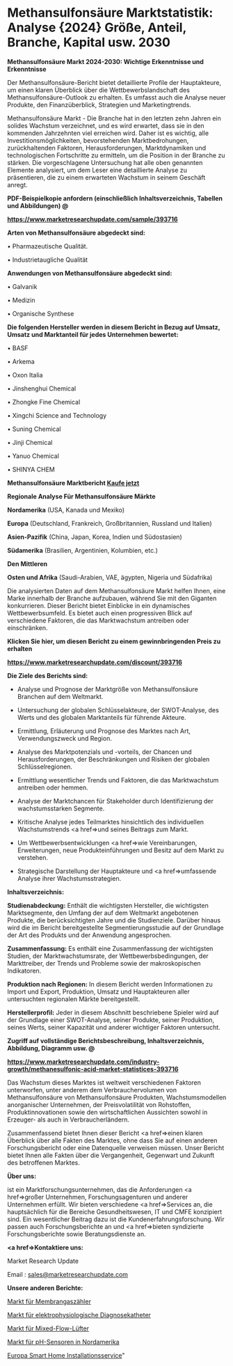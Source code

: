 # Methansulfonsäure Marktstatistik: Analyse {2024} Größe, Anteil, Branche, Kapital usw. 2030

<strong>Methansulfonsäure Markt 2024-2030: Wichtige Erkenntnisse und Erkenntnisse</strong>

Der Methansulfonsäure-Bericht bietet detaillierte Profile der Hauptakteure, um einen klaren Überblick über die Wettbewerbslandschaft des Methansulfonsäure-Outlook zu erhalten. Es umfasst auch die Analyse neuer Produkte, den Finanzüberblick, Strategien und Marketingtrends.

Methansulfonsäure Markt - Die Branche hat in den letzten zehn Jahren ein solides Wachstum verzeichnet, und es wird erwartet, dass sie in den kommenden Jahrzehnten viel erreichen wird. Daher ist es wichtig, alle Investitionsmöglichkeiten, bevorstehenden Marktbedrohungen, zurückhaltenden Faktoren, Herausforderungen, Marktdynamiken und technologischen Fortschritte zu ermitteln, um die Position in der Branche zu stärken. Die vorgeschlagene Untersuchung hat alle oben genannten Elemente analysiert, um dem Leser eine detaillierte Analyse zu präsentieren, die zu einem erwarteten Wachstum in seinem Geschäft anregt.



<strong><b>PDF-Beispielkopie anfordern (einschließlich Inhaltsverzeichnis, Tabellen und Abbildungen) @ </b></strong>

<strong><a href=https://www.marketresearchupdate.com/sample/393716>

<strong>https://www.marketresearchupdate.com/sample/393716</u></a></strong></strong>



<strong>Arten von Methansulfonsäure abgedeckt sind:</strong>

• Pharmazeutische Qualität.

• Industrietaugliche Qualität



<strong>Anwendungen von Methansulfonsäure abgedeckt sind:</strong>

• Galvanik

• Medizin

• Organische Synthese



<strong>Die folgenden Hersteller werden in diesem Bericht in Bezug auf Umsatz, Umsatz und Marktanteil für jedes Unternehmen bewertet:</strong>

• BASF

• Arkema

• Oxon Italia

• Jinshenghui Chemical

• Zhongke Fine Chemical

• Xingchi Science and Technology

• Suning Chemical

• Jinji Chemical

• Yanuo Chemical

• SHINYA CHEM



<strong>Methansulfonsäure Marktbericht <a href=https://www.marketresearchupdate.com/buynow/393716>Kaufe jetzt</a></strong>



<strong>Regionale Analyse Für Methansulfonsäure Märkte</strong>



<strong>Nordamerika</strong> (USA, Kanada und Mexiko)



<strong>Europa</strong> (Deutschland, Frankreich, Großbritannien, Russland und Italien)



<strong>Asien-Pazifik</strong> (China, Japan, Korea, Indien und Südostasien)



<strong>Südamerika</strong> (Brasilien, Argentinien, Kolumbien, etc.)



<strong>Den Mittleren</strong> 

<strong>Osten und Afrika</strong> (Saudi-Arabien, VAE, ägypten, Nigeria und Südafrika)

Die analysierten Daten auf dem Methansulfonsäure Markt helfen Ihnen, eine Marke innerhalb der Branche aufzubauen, während Sie mit den Giganten konkurrieren. Dieser Bericht bietet Einblicke in ein dynamisches Wettbewerbsumfeld. Es bietet auch einen progressiven Blick auf verschiedene Faktoren, die das Marktwachstum antreiben oder einschränken.



<strong>Klicken Sie hier, um diesen Bericht zu einem gewinnbringenden Preis zu erhalten
</strong>

<strong><a href=https://www.marketresearchupdate.com/discount/393716>https://www.marketresearchupdate.com/discount/393716</b></u></strong></a>



<strong>Die Ziele des Berichts sind:</strong>

- Analyse und Prognose der Marktgröße von Methansulfonsäure Branchen auf dem Weltmarkt.

- Untersuchung der globalen Schlüsselakteure, der SWOT-Analyse, des Werts und des globalen Marktanteils für führende Akteure.

- Ermittlung, Erläuterung und Prognose des Marktes nach Art, Verwendungszweck und Region.

- Analyse des Marktpotenzials und -vorteils, der Chancen und Herausforderungen, der Beschränkungen und Risiken der globalen Schlüsselregionen.

- Ermittlung wesentlicher Trends und Faktoren, die das Marktwachstum antreiben oder hemmen.

- Analyse der Marktchancen für Stakeholder durch Identifizierung der wachstumsstarken Segmente.

- Kritische Analyse jedes Teilmarktes hinsichtlich des individuellen Wachstumstrends <a href=>und</a> seines Beitrags zum Markt.

- Um Wettbewerbsentwicklungen <a href=>wie</a> Vereinbarungen, Erweiterungen, neue Produkteinführungen und Besitz auf dem Markt zu verstehen.

- Strategische Darstellung der Hauptakteure und <a href=>umfas</a>sende Analyse ihrer Wachstumsstrategien.



<strong>Inhaltsverzeichnis:</strong>



<strong>Studienabdeckung:</strong> Enthält die wichtigsten Hersteller, die wichtigsten Marktsegmente, den Umfang der auf dem Weltmarkt angebotenen Produkte, die berücksichtigten Jahre und die Studienziele. Darüber hinaus wird die im Bericht bereitgestellte Segmentierungsstudie auf der Grundlage der Art des Produkts und der Anwendung angesprochen.



<strong>Zusammenfassung:</strong> Es enthält eine Zusammenfassung der wichtigsten Studien, der Marktwachstumsrate, der Wettbewerbsbedingungen, der Markttreiber, der Trends und Probleme sowie der makroskopischen Indikatoren.



<strong>Produktion nach Regionen:</strong> In diesem Bericht werden Informationen zu Import und Export, Produktion, Umsatz und Hauptakteuren aller untersuchten regionalen Märkte bereitgestellt.



<strong>Herstellerprofil:</strong> Jeder in diesem Abschnitt beschriebene Spieler wird auf der Grundlage einer SWOT-Analyse, seiner Produkte, seiner Produktion, seines Werts, seiner Kapazität und anderer wichtiger Faktoren untersucht.



<strong><b>Zugriff auf vollständige Berichtsbeschreibung, Inhaltsverzeichnis, Abbildung, Diagramm usw. @ </b></strong>

<strong><a href=https://www.marketresearchupdate.com/industry-growth/methanesulfonic-acid-market-statistices-393716>https://www.marketresearchupdate.com/industry-growth/methanesulfonic-acid-market-statistices-393716</a></strong>

Das Wachstum dieses Marktes ist weltweit verschiedenen Faktoren unterworfen, unter anderem dem Verbrauchervolumen von Methansulfonsäure von Methansulfonsäure Produkten, Wachstumsmodellen anorganischer Unternehmen, der Preisvolatilität von Rohstoffen, Produktinnovationen sowie den wirtschaftlichen Aussichten sowohl in Erzeuger- als auch in Verbraucherländern.

Zusammenfassend bietet Ihnen dieser Bericht <a href=>einen</a> klaren Überblick über alle Fakten des Marktes, ohne dass Sie auf einen anderen Forschungsbericht oder eine Datenquelle verweisen müssen. Unser Bericht bietet Ihnen alle Fakten über die Vergangenheit, Gegenwart und Zukunft des betroffenen Marktes.



<strong>Über uns:</strong>

 ist ein Marktforschungsunternehmen, das die Anforderungen <a href=>großer</a> Unternehmen, Forschungsagenturen und anderer Unternehmen erfüllt. Wir bieten verschiedene <a href=>Services</a> an, die hauptsächlich für die Bereiche Gesundheitswesen, IT und CMFE konzipiert sind. Ein wesentlicher Beitrag dazu ist die Kundenerfahrungsforschung. Wir passen auch Forschungsberichte an und <a href=>bieten</a> syndizierte Forschungsberichte sowie Beratungsdienste an.



<strong><a href=>Kontaktiere uns:</a></strong>

Market Research Update

Email : sales@marketresearchupdate.com



<strong>Unsere anderen Berichte:</strong>

<a href=https://www.linkedin.com/pulse/diaphragm-gas-meter-market-insights-2023-comprehensive>Markt für Membrangaszähler</a>

<a href=https://www.linkedin.com/pulse/electrophysiology-diagnostic-catheters-market>Markt für elektrophysiologische Diagnosekatheter</a>

<a href=https://www.linkedin.com/pulse/mixed-flow-fan-market-report-2023-top-company-trends-future>Markt für Mixed-Flow-Lüfter</a>

<a href=https://www.linkedin.com/pulse/north-america-ph-sensors-market-2023-booming>Markt für pH-Sensoren in Nordamerika</a>

<a href=https://www.linkedin.com/pulse/europe-smart-home-installation-service>Europa Smart Home Installationsservice</a>"
